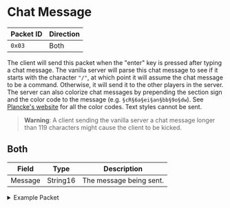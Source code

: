# Chat Message
| Packet ID | Direction |
| --- | --- |
| `0x03` | Both |

The client will send this packet when the "enter" key is pressed after typing a chat message. The vanilla server will parse this chat message to see if it starts with the character `"/"`, at which point it will assume the chat message to be a command. Otherwise, it will send it to the other players in the server. The server can also colorize chat messages by prepending the section sign and the color code to the message (e.g. `§cR§6a§ei§an§bb§9o§dw`). See [Plancke's website](https://plancke.io/tools/color/) for all the color codes. Text styles cannot be sent.

> **Warning**: A client sending the vanilla server a chat message longer than 119 characters might cause the client to be kicked.

## Both
| Field | Type | Description |
| --- | --- | --- |
| Message | String16 | The message being sent. |

<details>
    <summary>Example Packet</summary>

| Field | Value | 
| --- | --- |
| Message | "\<Notch\> Hello world!" |
</details>
